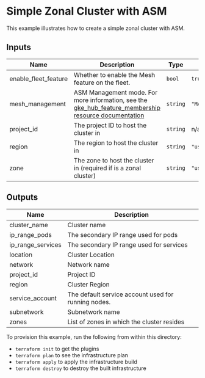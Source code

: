 # Simple Zonal Cluster with ASM

This example illustrates how to create a simple zonal cluster with ASM.

<!-- BEGINNING OF PRE-COMMIT-TERRAFORM DOCS HOOK -->
## Inputs

| Name | Description | Type | Default | Required |
|------|-------------|------|---------|:--------:|
| enable\_fleet\_feature | Whether to enable the Mesh feature on the fleet. | `bool` | `true` | no |
| mesh\_management | ASM Management mode. For more information, see the [gke\_hub\_feature\_membership resource documentation](https://registry.terraform.io/providers/hashicorp/google/latest/docs/resources/gke_hub_feature_membership#nested_mesh) | `string` | `"MANAGEMENT_AUTOMATIC"` | no |
| project\_id | The project ID to host the cluster in | `string` | n/a | yes |
| region | The region to host the cluster in | `string` | `"us-central1"` | no |
| zone | The zone to host the cluster in (required if is a zonal cluster) | `string` | `"us-central1-a"` | no |

## Outputs

| Name | Description |
|------|-------------|
| cluster\_name | Cluster name |
| ip\_range\_pods | The secondary IP range used for pods |
| ip\_range\_services | The secondary IP range used for services |
| location | Cluster Location |
| network | Network name |
| project\_id | Project ID |
| region | Cluster Region |
| service\_account | The default service account used for running nodes. |
| subnetwork | Subnetwork name |
| zones | List of zones in which the cluster resides |

<!-- END OF PRE-COMMIT-TERRAFORM DOCS HOOK -->

To provision this example, run the following from within this directory:
- `terraform init` to get the plugins
- `terraform plan` to see the infrastructure plan
- `terraform apply` to apply the infrastructure build
- `terraform destroy` to destroy the built infrastructure
